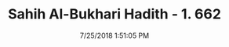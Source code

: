 ---
title        : "Sahih Al-Bukhari Hadith - 1. 662"
date         : 7/25/2018 1:51:05 PM
draft        : false
type         : "hadith"
layout       : "hadith"
BookCode     : "SHB"
VolumeNumber : "1"
HadithNumber : "662"
categories  :  ["Adhan-A slave or manumitted slave may lead the prayer"]
tags  :  ["Anas"]
---